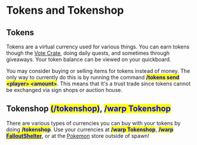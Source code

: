 # Tokens and Tokenshop

## Tokens

Tokens are a virtual currency used for various things. You can earn tokens though the [Vote Crate](../crates/vote-crate/), doing daily quests, and sometimes through giveaways. Your token balance can be viewed on your quickboard.

You may consider buying or selling items for tokens instead of money. The only way to currently do this is by running the command <mark style="color:blue;">**/tokens send \<player> \<amount>**</mark>. This means that it's a trust trade since tokens cannot be exchanged via sign shops or auction house.

## Tokenshop <mark style="color:blue;">**(/tokenshop)**</mark>, <mark style="color:blue;">**/warp Tokenshop**</mark>

There are various types of currencies you can buy with your tokens by doing <mark style="color:blue;">**/tokenshop**</mark>. Use your currencies at <mark style="color:blue;">**/warp Tokenshop**</mark>, <mark style="color:blue;">**/warp**</mark> [<mark style="color:blue;">**FalloutShelter**</mark>](../../general/server-resource-pack/calamity/), or at the [Pokemon](../../general/server-resource-pack/pokemon/) store outside of spawn!
